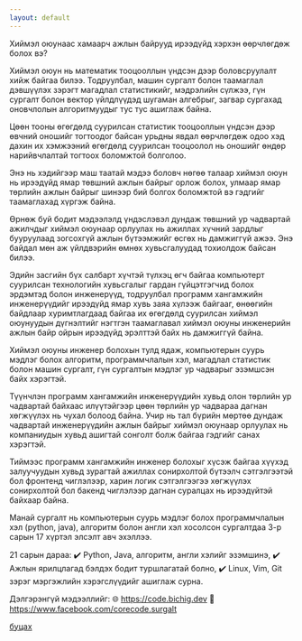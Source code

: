 ```yaml
---
layout: default
---
```


Хиймэл оюунаас хамаарч ажлын байрууд ирээдүйд хэрхэн өөрчлөгдөж болох вэ?

Хиймэл оюун нь математик тооцооллын үндсэн дээр боловсруулалт хийж байгаа билээ. Тодруулбал, машин сургалт болон таамаглал дэвшүүлэх зэрэгт магадлал статистикийг, мэдрэлийн сүлжээ, гүн сургалт болон вектор үйлдлүүдэд шугаман алгебрыг, загвар сургахад оновчлолын алгоритмуудыг тус тус ашиглаж байна.

Цөөн тооны өгөгдөлд суурилсан статистик тооцооллын үндсэн дээр өвчний оношийг тогтоодог байсан урьдны явдал өөрчлөгдөж одоо хэд дахин их хэмжээний өгөгдөлд суурилсан тооцоолол нь оношийг өндөр нарийвчлалтай тогтоох боломжтой болголоо.

Энэ нь хэдийгээр маш таатай мэдээ боловч нөгөө талаар хиймэл оюун нь ирээдүйд ямар төвшний ажлын байрыг орлож болох, улмаар ямар төрлийн ажлын байрыг шинээр бий болгох боломжтой вэ гэдгийг таамаглахад хүргэж байна.

Өрнөж буй бодит мэдээлэлд үндэслэвэл дундаж төвшний ур чадвартай ажилчдыг хиймэл оюунаар орлуулах нь ажиллах хүчний зардлыг бууруулаад зогсохгүй ажлын бүтээмжийг өсгөх нь дамжиггүй ажээ. Энэ байдал мөн аж үйлдвэрийн өмнөх хувьсгалуудад тохиолдож байсан билээ.

Эдийн засгийн бүх салбарт хүчтэй түлхэц өгч байгаа компьютерт суурилсан технологийн хувьсгалыг гардан гүйцэтгэгчид болох эрдэмтэд болон инженерүүд, тодруулбал программ хангамжийн инженерүүдийг ирээдүйд ямар хувь заяа хүлээж байгааг, өнөөгийн байдлаар хуримтлагдаад байгаа их өгөгдөлд суурилсан хиймэл оюунуудын дүгнэлтийг нэгтгэн таамаглавал хиймэл оюуны инженерийн ажлын байр ойрын ирээдүйд эрэлттэй байх нь дамжиггүй байна.

Хиймэл оюуны инженер болохын тулд ядаж, компьютерын суурь мэдлэг болох алгоритм, программчлалын хэл, магадлал статистик болон машин сургалт, гүн сургалтын мэдлэг ур чадварыг эзэмшсэн байх хэрэгтэй.

Түүнчлэн программ хангамжийн инженерүүдийн хувьд олон төрлийн ур чадвартай байхаас илүүтэйгээр цөөн төрлийн ур чадвараа дагнан хөгжүүлэх нь чухал болоод байна. Учир нь тал бүрийн мөртөө дундаж чадвартай инженерүүдийн ажлын байрыг хиймэл оюунаар орлуулах нь компаниудын хувьд ашигтай сонголт болж байгаа гэдгийг санах хэрэгтэй.

Тиймээс программ хангамжийн инженер болохыг хүсэж байгаа хүүхэд залуучуудын хувьд зурагтай ажиллах сонирхолтой бүтээлч сэтгэлгээтэй бол фронтенд чиглэлээр, харин логик сэтгэлгээгээ хөгжүүлэх сонирхолтой бол бакенд чиглэлээр дагнан суралцах нь ирээдүйтэй байхаар байна.

Манай сургалт нь компьютерын суурь мэдлэг болох программчлалын хэл (python, java), алгоритм болон англи хэл хосолсон сургалтдаа 3-р сарын 17 хүртэл элсэлт авч эхэллээ.

21 сарын дараа:
✔️ Python, Java, алгоритм, англи хэлийг эзэмшинэ,
✔️ Ажлын ярилцлагад бэлдэх бодит туршлагатай болно,
✔️ Linux, Vim, Git зэрэг мэргэжлийн хэрэгслүүдийг ашиглаж сурна.

Дэлгэрэнгүй мэдээллийг:
🌐 https://code.bichig.dev
📌 https://www.facebook.com/corecode.surgalt
   
[буцах](./)

